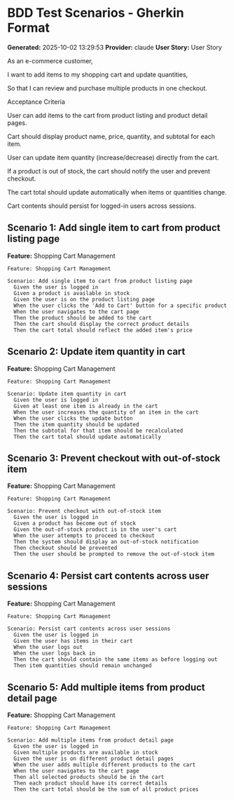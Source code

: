 # BDD Test Scenarios - Gherkin Format

**Generated:** 2025-10-02 13:29:53
**Provider:** claude
**User Story:** User Story
As an e-commerce customer,
I want to add items to my shopping cart and update quantities,
So that I can review and purchase multiple products in one checkout.

Acceptance Criteria

User can add items to the cart from product listing and product detail pages.

Cart should display product name, price, quantity, and subtotal for each item.

User can update item quantity (increase/decrease) directly from the cart.

If a product is out of stock, the cart should notify the user and prevent checkout.

The cart total should update automatically when items or quantities change.

Cart contents should persist for logged-in users across sessions.

## Scenario 1: Add single item to cart from product listing page

**Feature:** Shopping Cart Management

```gherkin
Feature: Shopping Cart Management

Scenario: Add single item to cart from product listing page
  Given the user is logged in
  Given a product is available in stock
  Given the user is on the product listing page
  When the user clicks the 'Add to Cart' button for a specific product
  When the user navigates to the cart page
  Then the product should be added to the cart
  Then the cart should display the correct product details
  Then the cart total should reflect the added item's price
```

## Scenario 2: Update item quantity in cart

**Feature:** Shopping Cart Management

```gherkin
Feature: Shopping Cart Management

Scenario: Update item quantity in cart
  Given the user is logged in
  Given at least one item is already in the cart
  When the user increases the quantity of an item in the cart
  When the user clicks the update button
  Then the item quantity should be updated
  Then the subtotal for that item should be recalculated
  Then the cart total should update automatically
```

## Scenario 3: Prevent checkout with out-of-stock item

**Feature:** Shopping Cart Management

```gherkin
Feature: Shopping Cart Management

Scenario: Prevent checkout with out-of-stock item
  Given the user is logged in
  Given a product has become out of stock
  Given the out-of-stock product is in the user's cart
  When the user attempts to proceed to checkout
  Then the system should display an out-of-stock notification
  Then checkout should be prevented
  Then the user should be prompted to remove the out-of-stock item
```

## Scenario 4: Persist cart contents across user sessions

**Feature:** Shopping Cart Management

```gherkin
Feature: Shopping Cart Management

Scenario: Persist cart contents across user sessions
  Given the user is logged in
  Given the user has items in their cart
  When the user logs out
  When the user logs back in
  Then the cart should contain the same items as before logging out
  Then item quantities should remain unchanged
```

## Scenario 5: Add multiple items from product detail page

**Feature:** Shopping Cart Management

```gherkin
Feature: Shopping Cart Management

Scenario: Add multiple items from product detail page
  Given the user is logged in
  Given multiple products are available in stock
  Given the user is on different product detail pages
  When the user adds multiple different products to the cart
  When the user navigates to the cart page
  Then all selected products should be in the cart
  Then each product should have its correct details
  Then the cart total should be the sum of all product prices
```

